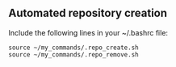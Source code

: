 ## Automated repository creation

Include the following lines in your ~/.bashrc file:

```
source ~/my_commands/.repo_create.sh
source ~/my_commands/.repo_remove.sh
```